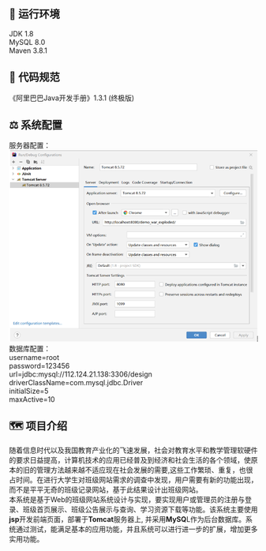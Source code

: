 ## :carousel_horse: 运行环境
JDK 1.8 </br>
MySQL 8.0 </br>
Maven 3.8.1 </br>
## :eagle: 代码规范
《阿里巴巴Java开发手册》1.3.1 (终极版)
## :balance_scale: 系统配置
服务器配置：</br>
![image](https://github.com/wzy6432/ClassWebsite/blob/main/picture/tomcat.png)
数据库配置：</br>
username=root</br>
password=123456</br>
url=jdbc:mysql://112.124.21.138:3306/design</br>
driverClassName=com.mysql.jdbc.Driver</br>
initialSize=5</br>
maxActive=10</br>

## :world_map: 项目介绍 
随着信息时代以及我国教育产业化的飞速发展，社会对教育水平和教学管理软硬件的要求日益提高，计算机技术的应用已经普及到经济和社会生活的各个领域，使原本的旧的管理方法越来越不适应现在社会发展的需要,这些工作繁琐、重复，也很占时间。在进行大学生对班级网站需求的调查中发现，用户需要有新的功能出现，而不是平平无奇的班级记录网站，基于此结果设计出班级网站。</br>
本系统是基于Web的班级网站系统设计与实现，要实现用户或管理员的注册与登录、班级首页展示、班级公告展示与查询、学习资源下载等功能。该系统主要使用**jsp**开发前端页面，部署于**Tomcat**服务器上, 并采用**MySQ**L作为后台数据库。系统通过测试，能满足基本的应用功能，并且系统可以进行进一步的扩展，增加更多实用功能。
